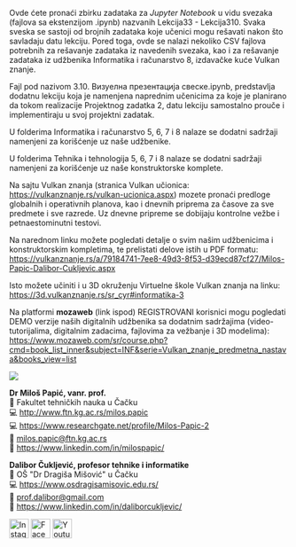 
Ovde ćete pronaći zbirku zadataka za <i>Jupyter Notebook</i> u vidu svezaka (fajlova sa ekstenzijom .ipynb) nazvanih Lekcija33 - Lekcija310. Svaka sveska se sastoji od brojnih zadataka koje učenici mogu rešavati nakon što savladaju datu lekciju.
Pored toga, ovde se nalazi nekoliko CSV fajlova potrebnih za rešavanje zadataka iz navedenih svezaka, kao i za rešavanje zadataka iz udžbenika Informatika i računarstvo 8, izdavačke kuće Vulkan znanje.

Fajl pod nazivom 3.10. Визуелна презентација свеске.ipynb, predstavlja dodatnu lekciju koja je namenjena naprednim učenicima za koje je planirano da tokom realizacije Projektnog zadatka 2, datu lekciju samostalno prouče i implementiraju u svoj projektni zadatak.

U folderima Informatika i računarstvo 5, 6, 7 i 8 nalaze se dodatni sadržaji namenjeni za korišćenje uz naše udžbenike.

U folderima Tehnika i tehnologija 5, 6, 7 i 8 nalaze se dodatni sadržaji namenjeni za korišćenje uz naše konstruktorske komplete.

Na sajtu Vulkan znanja (stranica Vulkan učionica: https://vulkanznanje.rs/vulkan-ucionica.aspx) mozete pronaći predloge globalnih i operativnih planova, kao i dnevnih priprema za časove za sve predmete i sve razrede.
Uz dnevne pripreme se dobijaju kontrolne vežbe i petnaestominutni testovi.

Na narednom linku možete pogledati detalje o svim našim udžbenicima i konstruktorskim kompletima, te prelistati delove istih u PDF formatu: https://vulkanznanje.rs/a/79184741-7ee8-49d3-8f53-d39ecd87cf27/Milos-Papic-Dalibor-Cukljevic.aspx

Isto možete učiniti i u 3D okruženju Virtuelne škole Vulkan znanja na linku: https://3d.vulkanznanje.rs/sr_cyr#informatika-3

Na platformi **mozaweb** (link ispod) REGISTROVANI korisnici mogu pogledati DEMO verzije naših digitalnih udžbenika sa dodatnim sadržajima (video-tutorijalima, digitalnim zadacima, fajlovima za vežbanje i 3D modelima):<br/>
https://www.mozaweb.com/sr/course.php?cmd=book_list_inner&subject=INF&serie=Vulkan_znanje_predmetna_nastava&books_view=list



![](https://komarev.com/ghpvc/?username=vulkanznanje&label=Github+views)

**Dr Miloš Papić, vanr. prof.**<br/>
:office: Fakultet tehničkih nauka u Čačku <br/>
:computer: http://www.ftn.kg.ac.rs/milos.papic <br/>
:computer: https://www.researchgate.net/profile/Milos-Papic-2 <br/>
:e-mail: milos.papic@ftn.kg.ac.rs <br/>
:scroll: https://www.linkedin.com/in/milospapic/

**Dalibor Čukljević, profesor tehnike i informatike**<br/>
:office: OŠ "Dr Dragiša Mišović" u Čačku <br/>
:computer: https://www.osdragisamisovic.edu.rs/ <br/>
:e-mail: prof.dalibor@gmail.com <br/>
:scroll: https://www.linkedin.com/in/daliborcukljevic/
</br>
<p align="left">
         <a href="https://www.instagram.com/vulkan_znanje/" target="_blank"><img width="35" height="35" src="https://user-images.githubusercontent.com/61086486/111876943-437df400-89a1-11eb-841d-a9052812e1ca.png" alt="Instagram"></a>
<a href="https://www.facebook.com/vulkanznanje/" target="_blank"><img width="35" height="35" src="https://user-images.githubusercontent.com/61086486/111876942-42e55d80-89a1-11eb-8730-21077a321694.png" alt="Facebook"></a>
       <a href="https://www.youtube.com/channel/UCRbpk-Pgl-8Ku6LD-Sv16cw" target="_blank"><img width="35" height="35" src="https://user-images.githubusercontent.com/61086486/111876944-437df400-89a1-11eb-95b5-acae1bba8043.png" alt="Youtube"></a>

</p>



 

